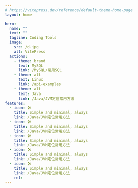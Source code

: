 ```yaml
---
# https://vitepress.dev/reference/default-theme-home-page
layout: home

hero:
  name: ""
  text: ""
  tagline: Coding Tools
  image:
    src: /d.jpg
    alt: VitePress
  actions:
    - theme: brand
      text: MySQL
      link: /MySQL/常用SQL
    - theme: alt
      text: Linux
      link: /api-examples
    - theme: alt
      text: Java
      link: /Java/JVM定位常用方法
features:
  - icon: 🛠️
    title: Simple and minimal, always
    link: /Java/JVM定位常用方法
  - icon: 🛠️
    title: Simple and minimal, always
    link: /Java/JVM定位常用方法
  - icon: 🛠️
    title: Simple and minimal, always
    link: /Java/JVM定位常用方法
  - icon: 🛠️
    title: Simple and minimal, always
    link: /Java/JVM定位常用方法
  - icon: 🛠️
    title: Simple and minimal, always
    link: /Java/JVM定位常用方法
    rel: 
---
```


